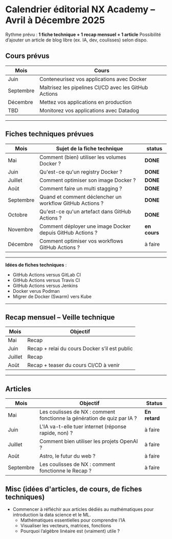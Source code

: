 # Calendrier éditorial NX Academy – Avril à Décembre 2025

Rythme prévu : **1 fiche technique + 1 recap mensuel + 1 article**
Possibilité d’ajouter un article de blog libre (ex. IA, dev, coulisses) selon dispo.

## Cours prévus

| Mois      | Cours                                                 |
| --------- | ----------------------------------------------------- |
| Juin      | Conteneurisez vos applications avec Docker            |
| Septembre | Maîtrisez les pipelines CI/CD avec les GitHub Actions |
| Décembre  | Mettez vos applications en production                 |
| TBD       | Monitorez vos applications avec Datadog               |

---

## Fiches techniques prévues

| Mois      | Sujet de la fiche technique                               | status       |
| --------- | --------------------------------------------------------- | ------------ |
| Mai       | Comment (bien) utiliser les volumes Docker ?              | **DONE**     |
| Juin      | Qu'est-ce qu'un registry Docker ?                         | **DONE**     |
| Juillet   | Comment optimiser son image Docker ?                      | **DONE**     |
| Août      | Comment faire un multi stagging ?                         | **DONE**     |
| Septembre | Quand et comment déclencher un workflow GitHub Actions ?  | **DONE**     |
| Octobre   | Qu'est-ce qu'un artefact dans GitHub Actions ?            | **DONE**     |
| Novembre  | Comment déployer une image Docker depuis GitHub Actions ? | **en cours** |
| Décembre  | Comment optimiser vos workflows GitHub Actions ?          | à faire      |

---

**Idées de fiches techniques** :

- GitHub Actions versus GitLab CI
- GitHub Actions versus Travis CI
- GitHub Actions versus Jenkins
- Docker verus Podman
- Migrer de Docker (Swarm) vers Kube

---

## Recap mensuel – Veille technique

| Mois    | Objectif                                      |
| ------- | --------------------------------------------- |
| Mai     | Recap                                         |
| Juin    | Recap + relai du cours Docker s’il est public |
| Juillet | Recap                                         |
| Août    | Recap + teaser du cours CI/CD à venir         |

---

## Articles

| Mois      | Objectif                                                                | Status        |
| --------- | ----------------------------------------------------------------------- | ------------- |
| Mai       | Les coulisses de NX : comment fonctionne la génération de quiz par IA ? | **En retard** |
| Juin      | L'IA va-t-elle tuer internet (réponse rapide, non) ?                    | à faire       |
| Juillet   | Comment bien utiliser les projets OpenAI ?                              | à faire       |
| Août      | Astro, le futur du web ?                                                | à faire       |
| Septembre | Les coulisses de NX : comment fonctionne le Recap ?                     | à faire       |

## Misc (idées d'articles, de cours, de fiches techniques)

- Commencer à réfléchir aux articles dédiés au mathématiques pour introduction la data science et le ML.
  - Mathématiques essentielles pour comprendre l’IA
  - Visualiser les vecteurs, matrices, fonctions
  - Pourquoi l’algèbre linéaire est (vraiment) utile ?
